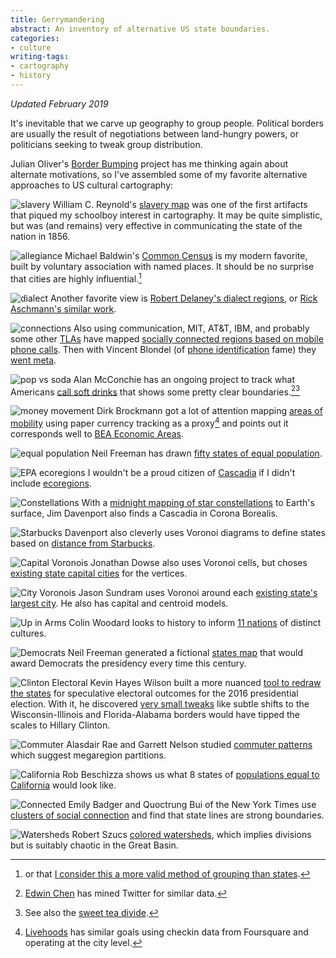 ```yaml
---
title: Gerrymandering
abstract: An inventory of alternative US state boundaries.
categories:
- culture
writing-tags:
- cartography
- history
---
```


_Updated February 2019_

It's inevitable that we carve up geography to group people. Political borders are usually the result of negotiations between land-hungry powers, or politicians seeking to tweak group distribution.

Julian Oliver's [Border Bumping](http://borderbumping.net/) project has me thinking again about alternate motivations, so I've assembled some of my favorite alternative approaches to US cultural cartography:

![slavery](/media/2013-04-29-mapping/slavery.jpg)
William C. Reynold's [slavery map](http://myloc.gov/Exhibitions/lincoln/rise/TheNewLincoln/KansasNebraskaAct/ExhibitObjects/ReynoldsUSPoliticalMap.aspx) was one of the first artifacts that piqued my schoolboy interest in cartography. It may be quite simplistic, but was (and remains) very effective in communicating the state of the nation in 1856.

![allegiance](/media/2013-04-29-mapping/common.gif)
Michael Baldwin's [Common Census](http://commoncensus.org/maps.php) is my modern favorite, built by voluntary association with named places. It should be no surprise that cities are highly influential.[^city]

[^city]: or that [I consider this a more valid method of grouping than states](/2011/10/20/city-rights.html).

![dialect](/media/2013-04-29-mapping/dialects.gif)
Another favorite view is [Robert Delaney's dialect regions](http://www.uta.fi/FAST/US1/REF/dial-map.html), or [Rick Aschmann's similar work](http://aschmann.net/AmEng/).

![connections](/media/2013-04-29-mapping/connections.png)
Also using communication, MIT, AT&T, IBM, and probably some other [TLAs](http://www.catb.org/jargon/html/T/TLA.html) have mapped [socially connected regions based on mobile phone calls](http://senseable.mit.edu/csa/visuals2.html). Then with Vincent Blondel (of [phone identification](http://mit.edu/newsoffice/2013/de-anonymize-cellphone-data-0327.html) fame) they [went meta](http://www.theatlanticcities.com/arts-and-lifestyle/2012/04/invisible-borders-define-american-culture/1839/).

![pop vs soda](/media/2013-04-29-mapping/popvssoda.png)
Alan McConchie has an ongoing project to track what Americans [call soft drinks](http://www.popvssoda.com/) that shows some pretty clear boundaries.[^soda][^tea]

[^soda]: [Edwin Chen](http://blog.echen.me/2012/07/06/soda-vs-pop-with-twitter/) has mined Twitter for similar data.

[^tea]: See also the [sweet tea divide](http://bigthink.com/strange-maps/317-tea-as-a-northsouth-litmus-test).

![money movement](/media/2013-04-29-mapping/wheresgeorge.jpg)
Dirk Brockmann got a lot of attention mapping [areas of mobility](http://rocs.northwestern.edu/projects/community_structure.html) using paper currency tracking as a proxy[^mobility] and points out it corresponds well to [BEA Economic Areas](http://www.bea.gov/regional/bearfacts/countybf.cfm?sublist=next&areatype=econ).

[^mobility]: [Livehoods](http://livehoods.org/research) has similar goals using checkin data from Foursquare and operating at the city level.

![equal population](/media/2013-04-29-mapping/population.jpg)
Neil Freeman has drawn [fifty states of equal population](http://fakeisthenewreal.org/reform/).

![EPA ecoregions](/media/2013-04-29-mapping/ecoregions.png)
I wouldn't be a proud citizen of [Cascadia](http://www.cascadianow.org/about-cascadia/) if I didn't include [ecoregions](https://www.epa.gov/eco-research/ecoregions).

![Constellations](/media/2013-04-29-mapping/constellations.png)
With a [midnight mapping of star constellations](http://www.ifweassume.com/2013/01/mapping-constellations.html) to Earth's surface, Jim Davenport also finds a Cascadia in Corona Borealis.

![Starbucks](/media/2013-04-29-mapping/starbucks.png)
Davenport also cleverly uses Voronoi diagrams to define states based on [distance from Starbucks](http://www.ifweassume.com/2012/10/the-united-states-of-starbucks.html
).

![Capital Voronois](/media/2013-04-29-mapping/capitals.png)
Jonathan Dowse also uses Voronoi cells, but choses [existing state capital cities](http://jbdowse.com/poib/all/voronoi-states) for the vertices.

![City Voronois](/media/2013-04-29-mapping/cities.svg)
Jason Sundram uses Voronoi around each [existing state's largest city](http://viz.runningwithdata.com/states/). He also has capital and centroid models.

![Up in Arms](/media/2013-04-29-mapping/upinarms.jpg)
Colin Woodard looks to history to inform [11 nations](http://www.tufts.edu/alumni/magazine/fall2013/features/up-in-arms.html) of distinct cultures.

![Democrats](/media/2013-04-29-mapping/democrats.jpg)
Neil Freeman generated a fictional [states map](https://twitter.com/fitnr/status/799757798716346368) that would award Democrats the presidency every time this century.

![Clinton Electoral](/media/2013-04-29-mapping/clinton.png)
Kevin Hayes Wilson built a more nuanced [tool to redraw the states](http://kevinhayeswilson.com/redraw/) for speculative electoral outcomes for the 2016 presidential election. With it, he discovered [very small tweaks](https://medium.com/@khayeswilson/clinton-would-have-won-if-the-united-states-looked-like-this-7b9c844b76a9) like subtle shifts to the Wisconsin-Illinois and Florida-Alabama borders would have tipped the scales to Hillary Clinton.

![Commuter](/media/2013-04-29-mapping/commuter.png)
Alasdair Rae and Garrett Nelson studied [commuter patterns](http://www.sheffield.ac.uk/usp/news/commuter-data-reveals-us-megaregions-1.665740) which suggest megaregion partitions.

![California](/media/2013-04-29-mapping/california.jpg)
Rob Beschizza shows us what 8 states of [populations equal to California](http://boingboing.net/2017/03/02/america-divided-into-states-th.html) would look like.

![Connected](/media/2013-04-29-mapping/connected.png)
Emily Badger and Quoctrung Bui of the New York Times use [clusters of social connection](https://www.nytimes.com/interactive/2018/09/19/upshot/facebook-county-friendships.html) and find that state lines are strong boundaries.

![Watersheds](/media/2013-04-29-mapping/watersheds.png)
Robert Szucs [colored watersheds](https://www.reddit.com/r/MapPorn/comments/589sh9/requested_rivers_basins_of_the_us_in_rainbow/), which implies divisions but is suitably chaotic in the Great Basin.
